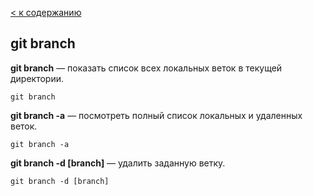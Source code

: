 [< к содержанию](./readme.md)

## git branch

**git branch** — показать список всех локальных веток в текущей директории.

`git branch`

**git branch -a** — посмотреть полный список локальных и удаленных веток.

`git branch -a`

**git branch -d [branch]** — удалить заданную ветку.

`git branch -d [branch]`